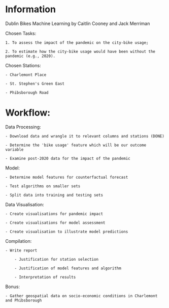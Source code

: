 # Information

Dublin Bikes Machine Learning by Caitlín Cooney and Jack Merriman

Chosen Tasks:

	1. To assess the impact of the pandemic on the city-bike usage;

	2. To estimate how the city-bike usage would have been without the pandemic (e.g., 2020).

Chosen Stations:

	- Charlemont Place

	- St. Stephen's Green East

	- Phibsborough Road

# Workflow:

Data Processing:
	
	- Download data and wrangle it to relevant columns and stations (DONE)

	- Determine the 'bike usage' feature which will be our outcome variable

	- Examine post-2020 data for the impact of the pandemic

Model:

	- Determine model features for counterfactual forecast

	- Test algorithms on smaller sets

	- Split data into training and testing sets


Data Visualisation:

	- Create visualisations for pandemic impact

	- Create visualisations for model assessment

	- Create visualisation to illustrate model predictions

Compilation:

	- Write report

		- Justification for station selection

		- Justification of model features and algorithm

		- Interpretation of results

Bonus:

	- Gather geospatial data on socio-economic conditions in Charlemont and Phibsborough